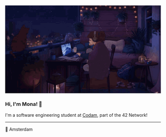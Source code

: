 <p align="center">
  <img src="lofi.gif" alt="Lo-fi coding vibes" width="700"/>
</p>

### Hi, I'm Mona! 🌙

I'm a software engineering student at [Codam](https://www.codam.nl/), part of the 42 Network!

---

📍 Amsterdam
